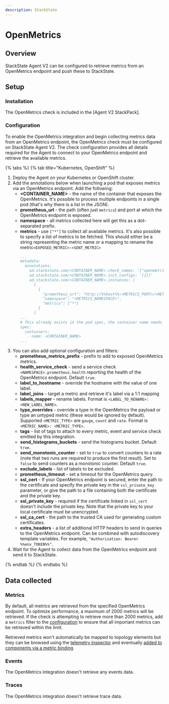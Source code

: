 ```yaml
---
description: StackState
---
```


# OpenMetrics

## Overview

StackState Agent V2 can be configured to retrieve metrics from an OpenMetrics endpoint and push these to StackState.

## Setup

### Installation

The OpenMetrics check is included in the [Agent V2 StackPack].

### Configuration

To enable the OpenMetrics integration and begin collecting metrics data from an OpenMetrics endpoint, the OpenMetrics check must be configured on StackState Agent V2. The check configuration provides all details required for the Agent to connect to your OpenMetrics endpoint and retrieve the available metrics.

{% tabs %}
{% tab title="Kubernetes, OpenShift" %}

1. Deploy the Agent on your Kubernetes or OpenShift cluster.
2. Add the annotations below when launching a pod that exposes metrics via an OpenMetrics endpoint. Add the following:
   - **<CONTAINER_NAME>** - the name of the container that exposes the OpenMetrics. It's possible to process multiple endpoints in a single pod (that's why there is a list in the JSON).
   - **prometheus_url** - the path (often just `metrics`) and port at which the OpenMetrics endpoint is exposed.
   - **namespace** - all metrics collected here will get this as a dot-separated prefix.
   - **metrics** - use `["*"]` to collect all available metrics. It's also possible to specify a list of metrics to be fetched. This should either be a string representing the metric name or a mapping to rename the metric`<EXPOSED_METRIC>:<SENT_METRIC>`
      ```yaml
      ...
      metadata:
        annotations:
          ad.stackstate.com/<CONTAINER_NAME>.check_names: '["openmetrics"]'
          ad.stackstate.com/<CONTAINER_NAME>.init_configs: '[{}]'
          ad.stackstate.com/<CONTAINER_NAME>.instances: |
            [ 
              {
                "prometheus_url": "http://%%host%%:<METRICS_PORT>/<METRICS_PATH>",
                "namespace": "<METRICS_NAMESPACE>", 
                "metrics": ["*"] 
              } 
            ]
      ...
      # This already exists in the pod spec, the container name needs to match the container that is exposing the openmetrics endpoint
      spec:
        containers:
         - name: <CONTAINER_NAME>
      ...
      ```
3. You can also add optional configuration and filters:
   - **prometheus_metrics_prefix** - prefix to add to exposed OpenMetrics metrics.
   - **health_service_check** - send a service check `<NAMESPACE>.prometheus.health` reporting the health of the OpenMetrics endpoint. Default `true`.
   - **label_to_hostname** - override the hostname with the value of one label.
   - **label_joins** - target a metric and retrieve it's label via a 1:1 mapping
   - **labels_mapper** - rename labels. Format is `<LABEL_TO_RENAME>: <NEW_LABEL_NAME>`.
   - **type_overrides** - override a type in the OpenMetrics the payload or type an untyped metric (these would be ignored by default). Supported `<METRIC_TYPE>` are `gauge`, `count` and `rate`. Format is `<METRIC_NAME>: <METRIC_TYPE>`.
   - **tags** - list of tags to attach to every metric, event and service check emitted by this integration.
   - **send_histograms_buckets** - send the histograms bucket. Default `true`.
   - **send_monotonic_counter** - set to `true` to convert counters to a rate (note that two runs are required to produce the first result). Set to `false` to send counters as a monotonic counter. Default `true`.
   - **exclude_labels** - list of labels to be excluded.
   - **prometheus_timeout** - set a timeout for the OpenMetrics query.
   - **ssl_cert** - If your OpenMetrics endpoint is secured, enter the path to the certificate and specify the private key in the `ssl_private_key` parameter, or give the path to a file containing both the certificate and the private key.
   - **ssl_private_key** - required if the certificate linked in `ssl_cert` doesn't include the private key. Note that the private key to your local certificate must be unencrypted.
   - **ssl_ca_cert** - the path to the trusted CA used for generating custom certificates.
   - **extra_headers** - a list of additional HTTP headers to send in queries to the OpenMetrics endpoint. Can be combined with autodiscovery template variables. For example, `"Authorization: Bearer %%env_TOKEN%%"`.
4. Wait for the Agent to collect data from the OpenMetrics endpoint and send it to StackState.

{% endtab %}
{% endtabs %}

## Data collected

### Metrics

By default, all metrics are retrieved from the specified OpenMetrics endpoint. To optimize performance, a maximum of 2000 metrics will be retrieved. If the check is attempting to retrieve more than 2000 metrics, add a `metrics` filter to the [configuration](#configuration) to ensure that all important metrics can be retrieved within the limit.

Retrieved metrics won't automatically be mapped to topology elements but they can be browsed using the [telemetry inspector](k8sTs-explore-metrics.md) and eventually [added to components via a metric binding](k8s-add-charts.md).

### Events

The OpenMetrics integration doesn't retrieve any events data.

### Traces

The OpenMetrics integration doesn't retrieve trace data.
